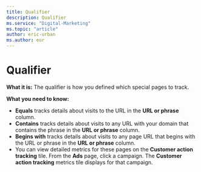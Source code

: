 ```yaml
---
title: Qualifier
description: Qualifier
ms.service: "Digital-Marketing"
ms.topic: "article"
author: eric-urban
ms.author: eur
---
```


# Qualifier

**What it is:**  The qualifier is how you defined which special pages to track.

**What you need to know:**
- **Equals** tracks details about visits to the URL in the **URL or phrase** column.
- **Contains** tracks details about visits to any URL with your domain that contains the phrase in the **URL or phrase** column.
- **Begins with** tracks details about visits to any page URL that begins with the URL or phrase in the **URL or phrase** column.
- You can view detailed metrics for these pages on the **Customer action tracking** tile. From the **Ads** page, click a campaign. The **Customer action tracking** metrics tile displays for that campaign.


